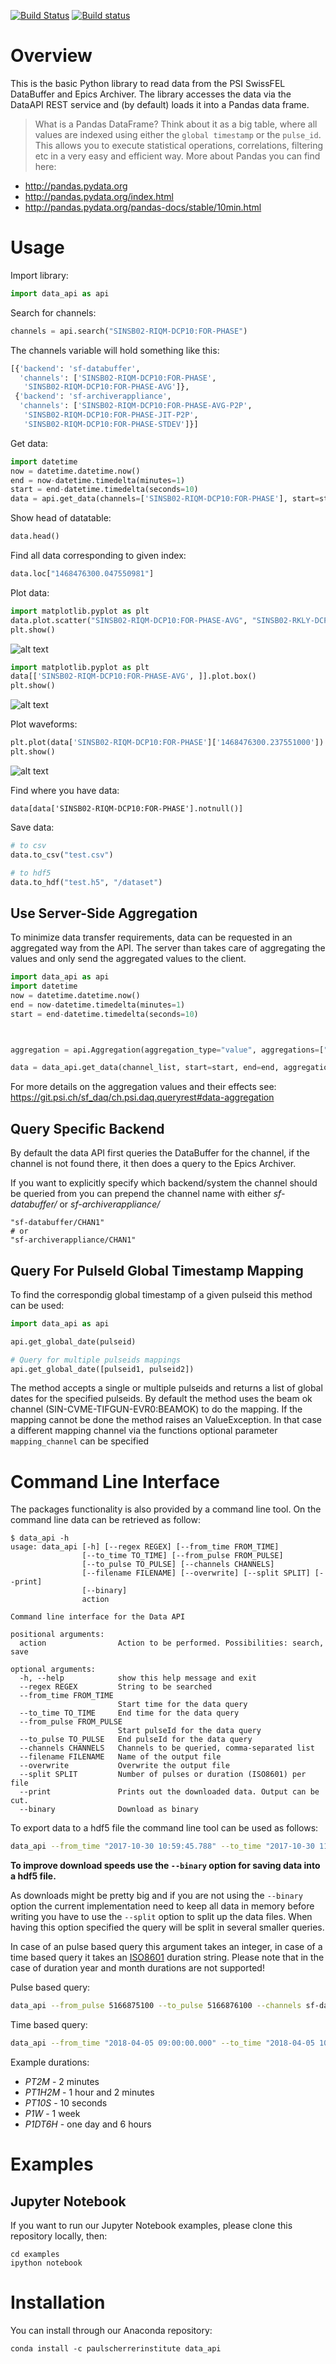 [![Build Status](https://travis-ci.org/paulscherrerinstitute/data_api_python.svg?branch=master)](https://travis-ci.org/paulscherrerinstitute/data_api_python)
[![Build status](https://ci.appveyor.com/api/projects/status/eclu04lc25m4ghan?svg=true)](https://ci.appveyor.com/project/simongregorebner/data-api-python)

# Overview

This is the basic Python library to read data from the PSI SwissFEL DataBuffer and Epics Archiver.
The library accesses the data via the DataAPI REST service and (by default) loads it into a Pandas data frame.


>What is a Pandas DataFrame? Think about it as a big table, where all values are indexed using either the `global timestamp` or the `pulse_id`. This allows you to execute statistical operations, correlations, filtering etc in a very easy and efficient way. More about Pandas you can find here:
* http://pandas.pydata.org
* http://pandas.pydata.org/index.html
* http://pandas.pydata.org/pandas-docs/stable/10min.html


# Usage

Import library:

```python
import data_api as api
```

Search for channels:

```python
channels = api.search("SINSB02-RIQM-DCP10:FOR-PHASE")
```

The channels variable will hold something like this:
```python
[{'backend': 'sf-databuffer',
  'channels': ['SINSB02-RIQM-DCP10:FOR-PHASE',
   'SINSB02-RIQM-DCP10:FOR-PHASE-AVG']},
 {'backend': 'sf-archiverappliance',
  'channels': ['SINSB02-RIQM-DCP10:FOR-PHASE-AVG-P2P',
   'SINSB02-RIQM-DCP10:FOR-PHASE-JIT-P2P',
   'SINSB02-RIQM-DCP10:FOR-PHASE-STDEV']}]
```

Get data:

```python
import datetime
now = datetime.datetime.now()
end = now-datetime.timedelta(minutes=1)
start = end-datetime.timedelta(seconds=10)
data = api.get_data(channels=['SINSB02-RIQM-DCP10:FOR-PHASE'], start=start, end=end)
```

Show head of datatable:
```python
data.head()
```

Find all data corresponding to given index:
```python
data.loc["1468476300.047550981"]
```

Plot data:
```python
import matplotlib.pyplot as plt
data.plot.scatter("SINSB02-RIQM-DCP10:FOR-PHASE-AVG", "SINSB02-RKLY-DCP10:FOR-PHASE-AVG")
plt.show()
```

![alt text](docs/scatter_plot.png)

```python
import matplotlib.pyplot as plt
data[['SINSB02-RIQM-DCP10:FOR-PHASE-AVG', ]].plot.box()
plt.show()
```

![alt text](docs/box_plot.png)


Plot waveforms:
```python
plt.plot(data['SINSB02-RIQM-DCP10:FOR-PHASE']['1468476300.237551000'])
plt.show()
```

![alt text](docs/waveform_plot.png)

Find where you have data:
```
data[data['SINSB02-RIQM-DCP10:FOR-PHASE'].notnull()]
```

Save data:

```python
# to csv
data.to_csv("test.csv")

# to hdf5
data.to_hdf("test.h5", "/dataset")
```

## Use Server-Side Aggregation

To minimize data transfer requirements, data can be requested in an aggregated way from the API. The server than takes care of aggregating the values and only send the aggregated values to the client.

```Python
import data_api as api
import datetime
now = datetime.datetime.now()
end = now-datetime.timedelta(minutes=1)
start = end-datetime.timedelta(seconds=10)



aggregation = api.Aggregation(aggregation_type="value", aggregations=["min", "mean", "max"], extrema=None, nr_of_bins=None, duration_per_bin=None, pulses_per_bin=None) # Just set the parameters you explicitly want to set - this example is showing the defaults - for more details about the parameters and their effect see https://git.psi.ch/sf_daq/ch.psi.daq.queryrest#data-aggregation

data = data_api.get_data(channel_list, start=start, end=end, aggregation=aggregation)
```

For more details on the aggregation values and their effects see: https://git.psi.ch/sf_daq/ch.psi.daq.queryrest#data-aggregation

## Query Specific Backend
By default the data API first queries the DataBuffer for the channel, if the channel is not found there, it then does a query to the Epics Archiver.

If you want to explicitly specify which backend/system the channel should be queried from you can prepend the channel name with either *sf-databuffer/* or *sf-archiverappliance/*

```
"sf-databuffer/CHAN1"
# or
"sf-archiverappliance/CHAN1"
```

## Query For PulseId Global Timestamp Mapping

To find the correspondig global timestamp of a given pulseid this method can be used:
```python
import data_api as api

api.get_global_date(pulseid)

# Query for multiple pulseids mappings
api.get_global_date([pulseid1, pulseid2])
```

The method accepts a single or multiple pulseids and returns a list of global dates for the specified pulseids.
By default the method uses the beam ok channel (SIN-CVME-TIFGUN-EVR0:BEAMOK)
to do the mapping. If the mapping cannot be done the method raises an ValueException.
In that case a different mapping channel via the functions optional parameter `mapping_channel` can be specified

# Command Line Interface
The packages functionality is also provided by a command line tool. On the command line data can be retrieved as follow:

```
$ data_api -h
usage: data_api [-h] [--regex REGEX] [--from_time FROM_TIME]
                [--to_time TO_TIME] [--from_pulse FROM_PULSE]
                [--to_pulse TO_PULSE] [--channels CHANNELS]
                [--filename FILENAME] [--overwrite] [--split SPLIT] [--print]
                [--binary]
                action

Command line interface for the Data API

positional arguments:
  action                Action to be performed. Possibilities: search, save

optional arguments:
  -h, --help            show this help message and exit
  --regex REGEX         String to be searched
  --from_time FROM_TIME
                        Start time for the data query
  --to_time TO_TIME     End time for the data query
  --from_pulse FROM_PULSE
                        Start pulseId for the data query
  --to_pulse TO_PULSE   End pulseId for the data query
  --channels CHANNELS   Channels to be queried, comma-separated list
  --filename FILENAME   Name of the output file
  --overwrite           Overwrite the output file
  --split SPLIT         Number of pulses or duration (ISO8601) per file
  --print               Prints out the downloaded data. Output can be cut.
  --binary              Download as binary
```

To export data to a hdf5 file the command line tool can be used as follows:

```bash
data_api --from_time "2017-10-30 10:59:45.788" --to_time "2017-10-30 11:00:45.788" --channels S10CB01-RLOD100-PUP10:SIG-AMPLT-AVG --filename testit.h5  save
```

__To improve download speeds use the `--binary` option for saving data into a hdf5 file.__ 

As downloads might be pretty big and if you are not using the `--binary` option the current implementation need to keep all data in memory before writing you have to use the `--split` option to split up the data files. 
When having this option specified the query will be split in several smaller queries.

In case of an pulse based query this argument takes an integer, in case of a time based query it takes an [ISO8601](https://en.wikipedia.org/wiki/ISO_8601#Durations) duration string. 
Please note that in the case of duration year and month durations are not supported!

Pulse based query:
```bash
data_api --from_pulse 5166875100 --to_pulse 5166876100 --channels sf-databuffer/SINEG01-RCIR-PUP10:SIG-AMPLT --split 500 --filename testit.h5 save
``` 

Time based query:
```bash
data_api --from_time "2018-04-05 09:00:00.000" --to_time "2018-04-05 10:00:00.000" --channels sf-databuffer/SINEG01-RCIR-PUP10:SIG-AMPLT --split PT30M --filename testit.h5 save
```

Example durations:
* *PT2M* - 2 minutes
* *PT1H2M* - 1 hour and 2 minutes
* *PT10S* - 10 seconds
* *P1W* - 1 week
* *P1DT6H* - one day and 6 hours

# Examples

## Jupyter Notebook
If you want to run our Jupyter Notebook examples, please clone this repository locally, then:
```
cd examples
ipython notebook
```

# Installation

You can install through our Anaconda repository:

```
conda install -c paulscherrerinstitute data_api
```
